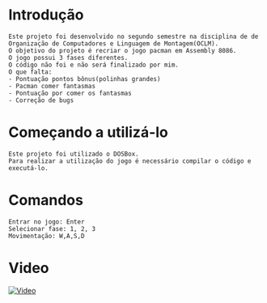 # Introdução
```
Este projeto foi desenvolvido no segundo semestre na disciplina de de Organização de Computadores e Linguagem de Montagem(OCLM).
O objetivo do projeto é recriar o jogo pacman em Assembly 8086.
O jogo possui 3 fases diferentes.
O código não foi e não será finalizado por mim.
O que falta:
- Pontuação pontos bônus(polinhas grandes)
- Pacman comer fantasmas
- Pontuação por comer os fantasmas
- Correção de bugs
```
# Começando a utilizá-lo
```
Este projeto foi utilizado o DOSBox.
Para realizar a utilização do jogo é necessário compilar o código e executá-lo.
```
# Comandos
```
Entrar no jogo: Enter
Selecionar fase: 1, 2, 3
Movimentação: W,A,S,D
```
# Video
[![Video](assets/4k_video.gif)](https://youtu.be/8uo3A6onUKE)

